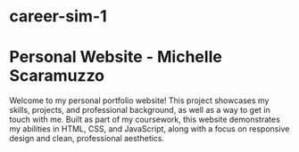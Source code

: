 # career-sim-1
# Personal Website - Michelle Scaramuzzo

Welcome to my personal portfolio website! This project showcases my skills, projects, and professional background, as well as a way to get in touch with me. Built as part of my coursework, this website demonstrates my abilities in HTML, CSS, and JavaScript, along with a focus on responsive design and clean, professional aesthetics.

